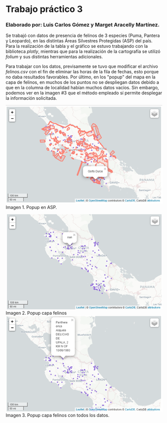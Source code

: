 # Trabajo práctico 3  

### Elaborado por: Luis Carlos Gómez y Marget Aracelly Martínez.

Se trabajó con datos de presencia de felinos de 3 especies (Puma, Pantera y Leopardo), en las distintas Áreas Silvestres Protegidas (ASP) del país. Para la realización de la tabla y el gráfico se estuvo trabajando con la biblioteca *plotly*, mientras que para la realización de la cartografía se utilizó *folium* y sus distintas herramientas adicionales. 

Para trabajar con los datos, previsamente se tuvo que modificar el archivo *felinos.csv* con el fin de eliminar las horas de la fila de fechas, esto porque no daba resultados favorables. Por último, en los "popup" del mapa en la capa de felinos, en muchos de los puntos no se despliegan datos debido a que en la columna de localidad habían muchos datos vacíos. Sin embargo, podemos ver en la imagen #3 que el método empleado sí permite desplegar la información solicitada. 

![Popup en la capa de ASP](https://github.com/margetmartinez/Tarea03-Felinos_en_CostaRica/blob/main/Popup%20ASP.png) Imagen 1. Popup en ASP. 

![Popup de felinos](https://github.com/margetmartinez/Tarea03-Felinos_en_CostaRica/blob/main/Popup%20Felinos%201.png) Imagen 2. Popup capa felinos
![Popup felinos con todos los datos](https://github.com/margetmartinez/Tarea03-Felinos_en_CostaRica/blob/main/Popup%20Felinos%202.png) Imagen 3. Popup capa felinos con todos los datos.
